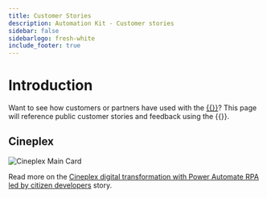 ```yaml
---
title: Customer Stories
description: Automation Kit - Customer stories
sidebar: false
sidebarlogo: fresh-white
include_footer: true
---
```


# Introduction

Want to see how customers or partners have used with the [{{<product-name>}}](https://aka.ms/ak4pp)? This page will reference public customer stories and feedback using the {{<product-name>}}.

## Cineplex

![Cineplex Main Card](https://msflowblogscdn.azureedge.net/wp-content/uploads/2022/09/Cieneplex-Main-Card.jpg)

Read more on the [Cineplex digital transformation with Power Automate RPA led by citizen developers](https://powerautomate.microsoft.com/blog/cineplex-digital-transformation-with-power-automate-rpa-led-by-citizen-developers/) story.
